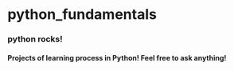 # python_fundamentals

### python rocks!

#### Projects of learning process in Python! Feel free to ask anything!
